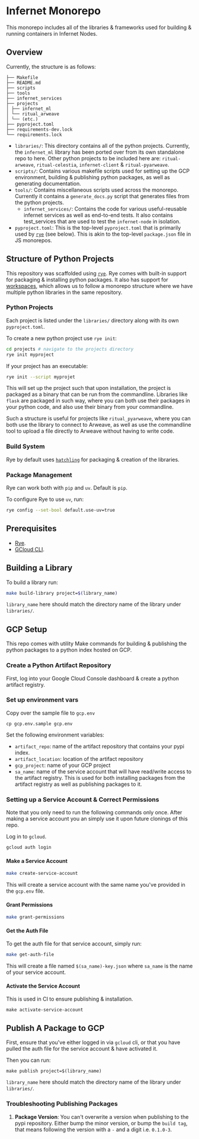 # Infernet Monorepo

This monorepo includes all of the libraries & frameworks used for building & running
containers in Infernet Nodes.

## Overview

Currently, the structure is as follows:

```
├── Makefile
├── README.md
├── scripts
├── tools
├── infernet_services
├── projects
│ ├── infernet_ml
│ └── ritual_arweave
│ └── (etc.)
├── pyproject.toml
├── requirements-dev.lock
└── requirements.lock
```

* `libraries/`: This directory contains all of the python projects. Currently, the `infernet_ml` library has been ported
  over from its own standalone repo to here. Other python projects to be included here are: `ritual-arweave`,
  `ritual-celestia`, `infernet-client` & `ritual-pyarweave`.
* `scripts/`: Contains various makefile scripts used for setting up the GCP environment, building & publishing python
  packages, as well as generating documentation.
* `tools/`: Contains miscellaneous scripts used across the monorepo. Currently it contains a `generate_docs.py` script
  that generates files from the python projects.
  * `infernet_services/`: Contains the code for various useful-reusable infernet services as well as end-to-end tests.
  It also contains test_services that are used to test the `infernet-node` in isolation.
* `pyproject.toml`: This is the top-level `pyproject.toml` that is primarily used by [`rye`](https://rye-up.com/) (see
  below). This is akin to the top-level `package.json` file in JS monorepos.

## Structure of Python Projects

This repository was scaffolded using [`rye`](https://rye-up.com/). Rye comes with built-in support for packaging &
installing python packages. It also has support for [workspaces](https://rye-up.com/guide/workspaces/), which allows us
to follow a monorepo structure where we have multiple python libraries in the same repository.

### Python Projects

Each project is listed under the `libraries/` directory along with its own `pyproject.toml`.

To create a new python project use `rye init`:

```bash
cd projects # navigate to the projects directory
rye init myproject
```

If your project has an executable:

```bash
rye init --script myprojet
```

This will set up the project such that upon installation, the project is packaged as a binary that can be run from the
commandline. Libraries like `flask` are packaged in such way, where you can both use their packages in your python code,
and also use their binary from your commandline.

Such a structure is useful for projects like `ritual_pyarweave`, where you can both use the library to connect to
Arweave, as well as use the commandline tool to upload a file directly to Arweave without having to write code.

### Build System

Rye by default uses [`hatchling`](https://github.com/pypa/hatch) for packaging & creation of the libraries.

### Package Management

Rye can work both with `pip` and `uv`. Default is `pip`.

To configure Rye to use `uv`, run:

```bash
rye config --set-bool default.use-uv=true
```

## Prerequisites

* [Rye](https://rye-up.com/guide/installation/).
* [GCloud CLI](https://cloud.google.com/sdk/docs/install).

## Building a Library

To build a library run:

```bash
make build-library project=$(library_name)
```

`library_name` here should match the directory name of the library under `libraries/`.

## GCP Setup

This repo comes with utility Make commands for building & publishing the python packages to a python index hosted on
GCP.

### Create a Python Artifact Repository

First, log into your Google Cloud Console dashboard & create a python artifact registry.

### Set up environment vars

Copy over the sample file to `gcp.env`

```
cp gcp.env.sample gcp.env
```

Set the following environment variables:

* `artifact_repo`: name of the artifact repository that contains your pypi index.
* `artifact_location`: location of the artifact repository
* `gcp_project`: name of your GCP project
* `sa_name`: name of the service account that will have read/write access to the artifact registry. This is used for
  both installing packages from the artifact registry as well as publishing packages to it.

### Setting up a Service Account & Correct Permissions

Note that you only need to run the following commands only once. After making a service account you an simply use it
upon future clonings of this repo.

Log in to `gcloud`.

```bash
gcloud auth login
```

#### Make a Service Account

```bash
make create-service-account
```

This will create a service account with the same name you've provided in the `gcp.env` file.

#### Grant Permissions

```bash
make grant-permissions
```

#### Get the Auth File

To get the auth file for that service account, simply run:

```bash
make get-auth-file
```

This will create a file named `$(sa_name)-key.json` where `sa_name` is the name of your service account.

#### Activate the Service Account

This is used in CI to ensure publishing & installation.

```
make activate-service-account
```

## Publish A Package to GCP

First, ensure that you've either logged in via `gcloud` cli, or that you have pulled the auth file for the service
account & have activated it.

Then you can run:

```
make publish project=$(library_name)
```

`library_name` here should match the directory name of the library under `libraries/`.

### Troubleshooting Publishing Packages
1. **Package Version**: You can't overwrite a version when publishing to the pypi repository. Either bump the minor
version, or bump the `build tag`, that means following the version with a `-` and a digit i.e. `0.1.0-3`.
